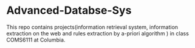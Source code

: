 # Advanced-Databse-Sys
This repo contains projects(information retrieval system, information extraction on the web and rules extraction by a-priori algorithm ) in class COMS6111 at Columbia. 
